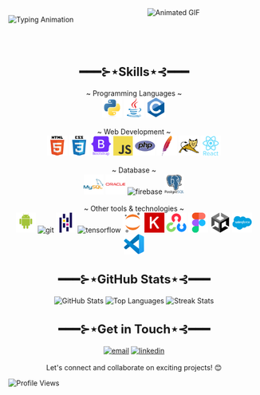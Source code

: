 <!--<p align="left"><strong><samp>「</samp></strong></p> 
<p align="right"><strong><samp>」</samp></strong></p> -->

<img align="right" src="https://mir-s3-cdn-cf.behance.net/project_modules/disp/601014116770475.6068beff4640a.gif" alt="Animated GIF" width="225">
<p>
<img src="https://readme-typing-svg.herokuapp.com/?font=Fira+Code&size=16&pause=800&color=EE5396&center=true&vCenter=true&random=true&width=600&height=101&lines=Hello!+I'm+Indusree!;Information+Technology+student;.°˖✧+Code+should+dazzle+as+much+as+it+delivers+✧˖°.;Passionate+about+learning+and+exploring+new+technologies.;Always+learning+new+things" alt="Typing Animation">
</p><br>

<br>

<h2 align="center" style="font-size: 24px;">━━━⊱⋆Skills⋆⊰━━━</h2>

<p align="center"> 
   ~ Programming Languages ~<br>
   <img src="https://raw.githubusercontent.com/devicons/devicon/master/icons/python/python-original.svg" alt="python" width="40" height="40"/>       
   <img src="https://raw.githubusercontent.com/devicons/devicon/master/icons/java/java-original.svg" alt="java" width="40" height="40"/> 
   <img src="https://raw.githubusercontent.com/devicons/devicon/master/icons/c/c-original.svg" alt="c" width="40" height="40"/> 
   <br><br>
   ~ Web Development ~<br>
   <img src="https://raw.githubusercontent.com/devicons/devicon/master/icons/html5/html5-original-wordmark.svg" alt="html5" width="40" height="40"/> 
   <img src="https://raw.githubusercontent.com/devicons/devicon/master/icons/css3/css3-original-wordmark.svg" alt="css3" width="40" height="40"/> 
   <img src="https://raw.githubusercontent.com/devicons/devicon/master/icons/bootstrap/bootstrap-plain-wordmark.svg" alt="bootstrap" width="40" height="40"/> 
   <img src="https://raw.githubusercontent.com/devicons/devicon/master/icons/javascript/javascript-original.svg" alt="javascript" width="40" height="40"/> 
   <img src="https://raw.githubusercontent.com/devicons/devicon/master/icons/php/php-original.svg" alt="php" width="40" height="40"/> 
   <img src="https://raw.githubusercontent.com/devicons/devicon/master/icons/apache/apache-original.svg" alt="apache" width="40" height="40"/> 
   <img src="https://raw.githubusercontent.com/devicons/devicon/master/icons/tomcat/tomcat-original.svg" alt="tomcat" width="40" height="40"/> 
   <img src="https://raw.githubusercontent.com/devicons/devicon/master/icons/react/react-original-wordmark.svg" alt="react" width="40" height="40"/> 
   <br><br>
   ~ Database ~<br>
   <img src="https://raw.githubusercontent.com/devicons/devicon/master/icons/mysql/mysql-original-wordmark.svg" alt="mysql" width="40" height="40"/> 
   <img src="https://raw.githubusercontent.com/devicons/devicon/master/icons/oracle/oracle-original.svg" alt="oracle" width="40" height="40"/> 
   <img src="https://www.vectorlogo.zone/logos/firebase/firebase-icon.svg" alt="firebase" width="40" height="40"/> 
   <img src="https://raw.githubusercontent.com/devicons/devicon/master/icons/postgresql/postgresql-original-wordmark.svg" alt="postgresql" width="40" height="40"/> 
   <br><br>
   ~ Other tools & technologies ~<br>
   <img src="https://raw.githubusercontent.com/devicons/devicon/master/icons/android/android-original-wordmark.svg" alt="android" width="40" height="40"/> 
   <img src="https://www.vectorlogo.zone/logos/git-scm/git-scm-icon.svg" alt="git" width="40" height="40"/> 
   <img src="https://raw.githubusercontent.com/devicons/devicon/2ae2a900d2f041da66e950e4d48052658d850630/icons/pandas/pandas-original.svg" alt="pandas" width="40" height="40"/> 
   <img src="https://www.vectorlogo.zone/logos/tensorflow/tensorflow-icon.svg" alt="tensorflow" width="40" height="40"/> 
   <img src="https://raw.githubusercontent.com/devicons/devicon/master/icons/jupyter/jupyter-original.svg" alt="jupyter" width="40" height="40"/> 
   <img src="https://raw.githubusercontent.com/devicons/devicon/master/icons/keras/keras-original.svg" alt="keras" width="40" height="40"/> 
   <img src="https://raw.githubusercontent.com/devicons/devicon/master/icons/opencv/opencv-original.svg" alt="OpenCV" width="40" height="40"/> 
   <img src="https://raw.githubusercontent.com/devicons/devicon/master/icons/figma/figma-original.svg" alt="figma" width="40" height="40"/> 
   <img src="https://raw.githubusercontent.com/devicons/devicon/master/icons/unity/unity-original.svg" alt="unity" width="40" height="40"/> 
   <img src="https://raw.githubusercontent.com/devicons/devicon/master/icons/salesforce/salesforce-original.svg" alt="Salesforce" width="40" height="40"/> 
   <img src="https://raw.githubusercontent.com/devicons/devicon/master/icons/vscode/vscode-original.svg" alt="vscode" width="40" height="40"/> 
</p>


<h2 align="center" style="font-size: 24px;">━━━⊱⋆GitHub Stats⋆⊰━━━</h2>

<div align="center">
  <img src="https://github-readme-stats.vercel.app/api?username=indu-304&show_icons=true&theme=midnight-purple&bg_color=00000000&rank_icon=github&text_color=AE6DEB" alt="GitHub Stats">
  <img src="https://github-readme-stats.vercel.app/api/top-langs/?username=indu-304&layout=compact&theme=midnight-purple&bg_color=00000000&text_color=AE6DEB" alt="Top Languages">
  <img src="https://github-readme-streak-stats.herokuapp.com/?user=indu-304&background=00000000&theme=midnight-purple&dates=AE6DEB" alt="Streak Stats">
</div>

<h2 align="center" style="font-size: 24px;">━━━⊱⋆Get in Touch⋆⊰━━━</h2>
<p align="center">
  <a href="mailto:d.indusree@gmail.com"><img src="https://img.icons8.com/color/48/000000/gmail.png" alt="email"/></a>
  <a href="https://www.linkedin.com/in/indusree-devulapalli-0b85b6240/"><img src="https://img.icons8.com/color/48/000000/linkedin.png" alt="linkedin"/></a>
   <br><br>
   Let's connect and collaborate on exciting projects! 😊
</p>

![Profile Views](https://komarev.com/ghpvc/?username=indu-304)
<!--
**Indu-304/Indu-304** is a ✨ _special_ ✨ repository because its `README.md` (this file) appears on your GitHub profile.
-->
